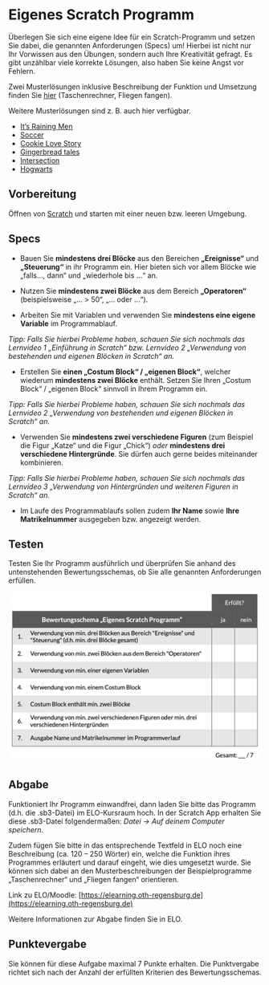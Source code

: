 # Eigenes Scratch Programm

Überlegen Sie sich eine eigene Idee für ein Scratch-Programm und setzen Sie dabei, die genannten Anforderungen (Specs) um! Hierbei ist nicht nur Ihr Vorwissen aus den Übungen, sondern auch Ihre Kreativität gefragt. Es gibt unzählbar viele korrekte Lösungen, also haben Sie keine Angst vor Fehlern. 

Zwei Musterlösungen inklusive Beschreibung der Funktion und Umsetzung finden Sie [hier](archives/Beispielprogramme_Beschreibungen.zip) (Taschenrechner, Fliegen fangen).

Weitere Musterlösungen sind z. B. auch hier verfügbar.  
- [It’s Raining Men](https://scratch.mit.edu/projects/37412/)
- [Soccer](https://scratch.mit.edu/projects/37413/)
- [Cookie Love Story](https://scratch.mit.edu/projects/26329196/)
- [Gingerbread tales](https://scratch.mit.edu/projects/277536784/)
- [Intersection](https://scratch.mit.edu/projects/75390754/)
- [Hogwarts](https://scratch.mit.edu/projects/422258685)


## Vorbereitung

Öffnen von [Scratch](https://scratch.mit.edu/projects/editor/?tutorial=getStarted) und starten mit einer neuen bzw. leeren Umgebung.

## Specs

- Bauen Sie **mindestens drei Blöcke** aus den Bereichen **„Ereignisse“** und **„Steuerung“** in ihr Programm ein. Hier bieten sich vor allem Blöcke wie „falls…, dann“ und „wiederhole bis …“ an.

- Nutzen Sie **mindestens zwei Blöcke** aus dem Bereich **„Operatoren“** (beispielsweise „… > 50“, „… oder …“).

- Arbeiten Sie mit Variablen und verwenden Sie **mindestens eine eigene Variable** im Programmablauf.

*Tipp: Falls Sie hierbei Probleme haben, schauen Sie sich nochmals das Lernvideo 1 „Einführung in Scratch“ bzw. Lernvideo 2 „Verwendung von bestehenden und eigenen Blöcken in Scratch“ an.*

- Erstellen Sie **einen „Costum Block“ / „eigenen Block“**, welcher wiederum **mindestens zwei Blöcke** enthält. Setzen Sie Ihren „Costum Block“ / „eigenen Block“ sinnvoll in Ihrem Programm ein. 

*Tipp: Falls Sie hierbei Probleme haben, schauen Sie sich nochmals das Lernvideo 2 „Verwendung von bestehenden und eigenen Blöcken in Scratch“ an.*

- Verwenden Sie **mindestens zwei verschiedene Figuren** (zum Beispiel die Figur „Katze“ und die Figur „Chick“) *oder* **mindestens drei verschiedene Hintergründe**. Sie dürfen auch gerne beides miteinander kombinieren.

*Tipp: Falls Sie hierbei Probleme haben, schauen Sie sich nochmals das Lernvideo 3 „Verwendung von Hintergründen und weiteren Figuren in Scratch“ an.* 

- Im Laufe des Programmablaufs sollen zudem **Ihr Name** sowie **Ihre Matrikelnummer** ausgegeben bzw. angezeigt werden. 


## Testen

Testen Sie Ihr Programm ausführlich und überprüfen Sie anhand des untenstehenden Bewertungsschemas, ob Sie alle genannten Anforderungen erfüllen. 

![](img/bewertungsschema.png)

## Abgabe

Funktioniert Ihr Programm einwandfrei, dann laden Sie bitte das Programm (d.h. die .sb3-Datei) im ELO-Kursraum hoch.
In der Scratch App erhalten Sie diese .sb3-Datei folgendermaßen: *Datei -> Auf deinem Computer speichern*.

Zudem fügen Sie bitte in das entsprechende Textfeld in ELO noch eine Beschreibung (ca. 120 – 250 Wörter) ein, welche die Funktion ihres Programmes erläutert und darauf eingeht, wie dies umgesetzt wurde. Sie können sich dabei an den Musterbeschreibungen der Beispielprogramme „Taschenrechner“ und „Fliegen fangen“ orientieren. 

Link zu ELO/Moodle: [https://elearning.oth-regensburg.de](https://elearning.oth-regensburg.de)

Weitere Informationen zur Abgabe finden Sie in ELO.

## Punktevergabe

Sie können für diese Aufgabe maximal 7 Punkte erhalten. Die Punktvergabe richtet sich nach der Anzahl der erfüllten Kriterien des Bewertungsschemas.